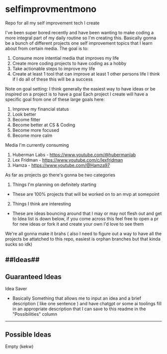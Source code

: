 # selfimprovmentmono
Repo for all my self improvement tech I create

I've been super bored recently and have been wanting to make coding a more integral part of my daily routine so I'm creating this.
Basically gonna be a bunch of different projects one self improvement topics that I learn about from certain media.
The goal is to:
1. Consume more intential media that improves my life
2. Create more coding projects to have coding as a hobby 
3. Take actionable steps to improve my life
4. Create at least 1 tool that can improve at least 1 other persons life
I think if I do all of these this will be a success

Note on goal setting:
I think generally the easiest way to have ideas or be inspired on a project is to have a goal
Each project I create will have a specific goal from one of these large goals here:
1. Improve my financial status
2. Look better
3. Become fitter
4. Become better at CS & Coding
5. Become more focused
6. Become more calm

Media I'm currently consuming
1. Huberman Labs - https://www.youtube.com/@hubermanlab
2. Lex Fridman - https://www.youtube.com/c/lexfridman
3. Hamza - https://www.youtube.com/@Hamza97

As far as projects go there's gonna be two categories
1. Things I'm planning on definitely starting
  * These are 100% projects that will be worked on to an mvp at somepoint
2. Things I think are interesting
  * These are ideas bouncing around that I may or may not flesh out and get to
Idea list is down below, if you come across this feel free to open a pr for new ideas or fork it and create your own I'd love to see them

We're all gonna make it brahs
( also I need to figure out a way to have all the projects be attatched to this repo, easiest is orphan branches but that kinda sucks so idk)

##Ideas##
------------------------------
Guaranteed Ideas
------------------------------
Idea Saver
  - Basically Something that allows me to input an idea and a brief description ( like one sentence ) and have chatgpt or some ai toolings fill in an appropriate description that I can save to this readme in the "Possibilities" column 

-------------------------------
Possible Ideas
-------------------------------
Empty (kekw)
